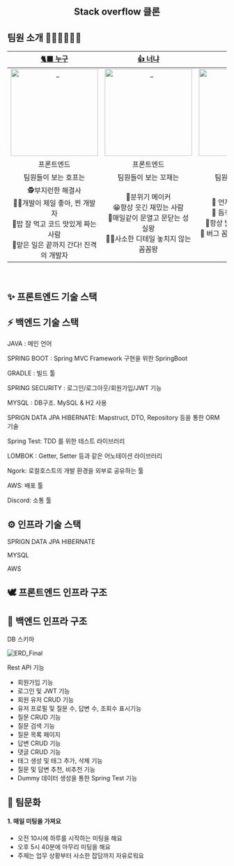 <div align=center>
  <h2> Stack overflow 클론 </h2>
 




</div>

## 팀원 소개 👩🏻‍💻🧑🏻‍💻

|                                              [🐈‍⬛ 누구](https://github.com/leezer94)                                               |                                              [👍 너냐](https://github.com/leezer94)                                               |                                               [🌱 오냐](https://github.com/leezer94)                                                |                                               [🏝 나도](https://github.com/leezer94)                                               |                                          [🪁 그래](https://github.com/leezer94)                                           |
| :-------------------------------------------------------------------------------------------------------------------------------------: | :-------------------------------------------------------------------------------------------------------------------------------: | :-------------------------------------------------------------------------------------------------------------------------------: | :-------------------------------------------------------------------------------------------------------------------------------: | :------------------------------------------------------------------------------------------------------------------------: |
| <a href="https://github.com/leezer94"> <img src="https://avatars.githubusercontent.com/u/83988230?v=4" width=200px alt="_"/> </a> | <a href="https://github.com/leezer94"> <img src="https://avatars.githubusercontent.com/u/83988230?v=4" width=200px alt="_"/> </a> | <a href="https://github.com/leezer94"> <img src="https://avatars.githubusercontent.com/u/83988230?v=4" width=200px alt="_"/> </a> | <a href="https://github.com/leezer94"> <img src="https://avatars.githubusercontent.com/u/83988230?v=4" width=200px alt="_"/> </a> | <a href="https://github.com/leezer94"> <img src="https://avatars.githubusercontent.com/u/83988230?v=4" width=200px alt="_"> |
|                                                               프론트엔드                                                                |                                                            프론트엔드                                                             |                                                              백엔드                                                               |                                                              백엔드                                                               |                                                           백엔드                                                           |
|                                                 팀원들이 보는 호프는                                                                    |                                                       팀원들이 보는 꼬재는                                                        |                                                         팀원들이 보는 봄은                                                        |                                               팀원들이 보는 써머는                                                                |                                              팀원들이 보는 연로그는                                                        |
| 🕵️‍부지런한 해결사 <br/> 👩‍💻개발이 제일 좋아, 찐 개발자 <br/> 🍜밥 잘 먹고 코드 맛있게 짜는 사람 <br/> 🚗맡은 일은 끝까지 간다! 진격의 개발자|🤩분위기 메이커<br/>😁항상 웃긴 재밌는 사람<br/>🏃‍매일같이 문열고 문닫는 성실왕<br/>👨‍🏫사소한 디테일 놓치지 않는 꼼꼼왕|🥳 언제나 맑은 긍정왕 <br />🔫 듬직한 트러블 슈터 <br />🤩항상 밝은 분위기 메이커 <br />🎯 버그 꼼짝마! 백발백중 버그 퇴치|🙋‍♀️ 솔선수범 맏언니 <br />🧠 다재다능 아이디어뱅크 <br />💯 멋진 테스트코드에 관심 많은 사람 <br />👩‍💻 개발은 거들 뿐 뭐든지 맡겨만 줘|📚 깔끔하고 센스 있는 정리왕 <br />📰 모든걸 기록하는 꼼꼼한 사람 <br />🌳 팀의 버드나무 든든한 버팀목 <br />😎 코드리뷰는 소나큐브? 아니! 연나큐브!|

<br>

## ✨ 프론트엔드 기술 스택 


## ⚡️ 백엔드 기술 스택 
  JAVA : 메인 언어
  
  SPRING BOOT :  Spring MVC Framework 구현을 위한 SpringBoot 
  
  GRADLE : 빌드 툴
  
  SPRING SECURITY : 로그인/로그아웃/회원가입/JWT 기능 
  
  MYSQL : DB구조. MySQL & H2 사용
  
  SPRIGN DATA JPA HIBERNATE: Mapstruct, DTO, Repository 등을 통한 ORM 기술
  
  Spring Test: TDD 를 위한 테스트 라이브러리 
  
  LOMBOK : Getter, Setter 등과 같은 어노테이션 라이브러리
  
  Ngork: 로컬호스트의 개발 환경을 외부로 공유하는 툴
  
  AWS: 배포 툴
  
  Discord: 소통 툴 
  

## ⚙️ 인프라 기술 스택 
  
  SPRIGN DATA JPA HIBERNATE
  
  MYSQL
  
  AWS
  

## 🕊 프론트엔드 인프라 구조  


## 🦉 백엔드 인프라 구조  
  
  DB 스키마
  
![ERD_Final ](https://user-images.githubusercontent.com/84262646/200247314-1ec3201c-dfc0-49b1-9f45-e7286907074f.png)

 Rest API 기능
-	회원가입 기능 
-	로그인 및 JWT 기능
-	회원 유저 CRUD 기능
-	유저 프로필 및 질문 수, 답변 수, 조회수 표시기능
-	질문 CRUD 기능
-	질문 검색 기능
-	질문 목록 페이지
-	답변 CRUD 기능
-	댓글 CRUD 기능 
-	태그 생성 및 태그 추가, 삭제 기능 
-	질문 및 답변 추천, 비추천 기능
- Dummy 데이터 생성을 통한 Spring Test 기능 
  
## 🤝 팀문화

#### 1. 매일 미팅을 가져요

- 오전 10시에 하루를 시작하는 미팅을 해요
- 오후 5시 40분에 마무리 미팅을 해요
- 주제는 업무 상황부터 사소한 잡담까지 자유로워요



<br/>
  
  
